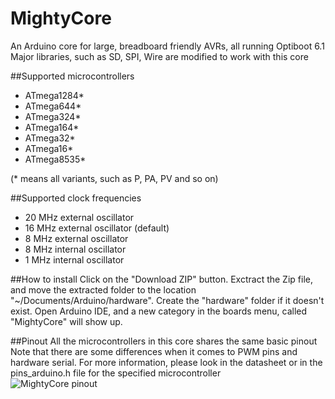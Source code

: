 # MightyCore
An Arduino core for large, breadboard friendly AVRs, all running Optiboot 6.1 </br>
Major libraries, such as SD, SPI, Wire are modified to work with this core

##Supported microcontrollers
* ATmega1284*
* ATmega644*
* ATmega324*
* ATmega164*
* ATmega32*
* ATmega16*
* ATmega8535*

(* means all variants, such as P, PA, PV and so on)


##Supported clock frequencies
* 20 MHz external oscillator
* 16 MHz external oscillator (default)
* 8 MHz external oscillator
* 8 MHz internal oscillator
* 1 MHz internal oscillator 

##How to install
Click on the "Download ZIP" button. Exctract the Zip file, and move the extracted folder to the location "~/Documents/Arduino/hardware". Create the "hardware" folder if it doesn't exist.
Open Arduino IDE, and a new category in the boards menu, called "MightyCore" will show up.

##Pinout
All the microcontrollers in this core shares the same basic pinout
Note that there are some differences when it comes to PWM pins and hardware serial. For more information, please look in the datasheet or in the pins_arduino.h file for the specified microcontroller</br>
![MightyCore pinout](http://i.imgur.com/VZHussQ.png "Basic pinout")
